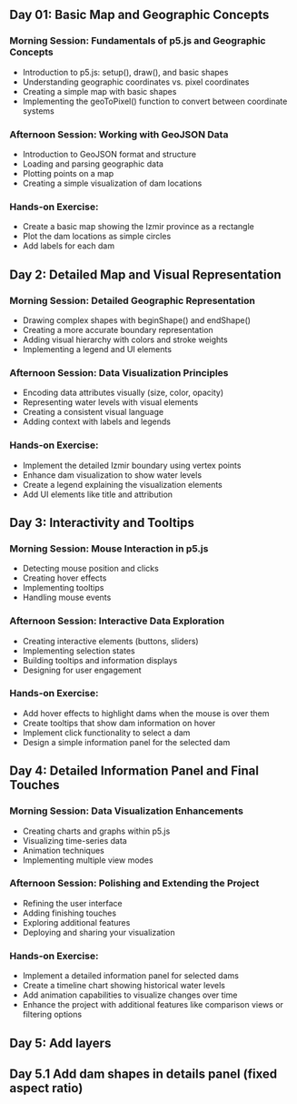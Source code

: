 ## Day 01: Basic Map and Geographic Concepts

### Morning Session: Fundamentals of p5.js and Geographic Concepts

- Introduction to p5.js: setup(), draw(), and basic shapes
- Understanding geographic coordinates vs. pixel coordinates
- Creating a simple map with basic shapes
- Implementing the geoToPixel() function to convert between coordinate systems

### Afternoon Session: Working with GeoJSON Data

- Introduction to GeoJSON format and structure
- Loading and parsing geographic data
- Plotting points on a map
- Creating a simple visualization of dam locations

### Hands-on Exercise:

- Create a basic map showing the Izmir province as a rectangle
- Plot the dam locations as simple circles
- Add labels for each dam

## Day 2: Detailed Map and Visual Representation

### Morning Session: Detailed Geographic Representation

- Drawing complex shapes with beginShape() and endShape()
- Creating a more accurate boundary representation
- Adding visual hierarchy with colors and stroke weights
- Implementing a legend and UI elements

### Afternoon Session: Data Visualization Principles

- Encoding data attributes visually (size, color, opacity)
- Representing water levels with visual elements
- Creating a consistent visual language
- Adding context with labels and legends

### Hands-on Exercise:

- Implement the detailed Izmir boundary using vertex points
- Enhance dam visualization to show water levels
- Create a legend explaining the visualization elements
- Add UI elements like title and attribution

## Day 3: Interactivity and Tooltips

### Morning Session: Mouse Interaction in p5.js

- Detecting mouse position and clicks
- Creating hover effects
- Implementing tooltips
- Handling mouse events

### Afternoon Session: Interactive Data Exploration

- Creating interactive elements (buttons, sliders)
- Implementing selection states
- Building tooltips and information displays
- Designing for user engagement

### Hands-on Exercise:

- Add hover effects to highlight dams when the mouse is over them
- Create tooltips that show dam information on hover
- Implement click functionality to select a dam
- Design a simple information panel for the selected dam

## Day 4: Detailed Information Panel and Final Touches

### Morning Session: Data Visualization Enhancements

- Creating charts and graphs within p5.js
- Visualizing time-series data
- Animation techniques
- Implementing multiple view modes

### Afternoon Session: Polishing and Extending the Project

- Refining the user interface
- Adding finishing touches
- Exploring additional features
- Deploying and sharing your visualization

### Hands-on Exercise:

- Implement a detailed information panel for selected dams
- Create a timeline chart showing historical water levels
- Add animation capabilities to visualize changes over time
- Enhance the project with additional features like comparison views or filtering options

## Day 5: Add layers
## Day 5.1 Add dam shapes in details panel (fixed aspect ratio)
